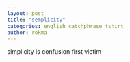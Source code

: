 ```yaml
---
layout: post
title: "semplicity"
categories: english catchphrase tshirt
author: rokma
---
```

simplicity is confusion first victim
